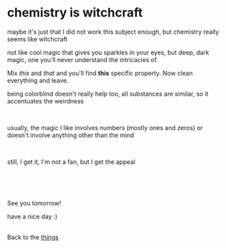 # chemistry is witchcraft

maybe it's just that I did not work this subject enough, but chemistry really seems like witchcraft

not like cool magic that gives you sparkles in your eyes, but deep, dark magic, one you'll never understand the intricacies of.

Mix *this* and *that* and you'll find **this** specific property. Now clean everything and leave.

being colorblind doesn't really help too, all substances are similar, so it accentuates the weirdness

<br>

usually, the magic I like involves numbers (mostly ones and zeros) or doesn't involve anything other than the mind

<br>

still, I get it, I'm not a fan, but I get the appeal



<br><br><br>

See you tomorrow!

have a nice day :)<br><br>

Back to the [things](../things.md)